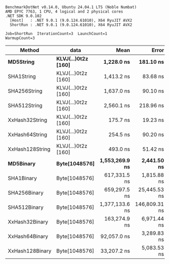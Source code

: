 ```

BenchmarkDotNet v0.14.0, Ubuntu 24.04.1 LTS (Noble Numbat)
AMD EPYC 7763, 1 CPU, 4 logical and 2 physical cores
.NET SDK 9.0.102
  [Host]   : .NET 9.0.1 (9.0.124.61010), X64 RyuJIT AVX2
  ShortRun : .NET 9.0.1 (9.0.124.61010), X64 RyuJIT AVX2

Job=ShortRun  IterationCount=3  LaunchCount=1  
WarmupCount=3  

```
| Method          | data                | Mean           | Error         | StdDev      | Min            | Max            | Gen0   | Allocated |
|---------------- |-------------------- |---------------:|--------------:|------------:|---------------:|---------------:|-------:|----------:|
| **MD5String**       | **KLVJ(...)0t2z [160]** |     **1,228.0 ns** |     **181.10 ns** |     **9.93 ns** |     **1,217.8 ns** |     **1,237.6 ns** | **0.0668** |    **1128 B** |
| SHA1String      | KLVJ(...)0t2z [160] |     1,413.2 ns |      83.68 ns |     4.59 ns |     1,409.2 ns |     1,418.2 ns | 0.0839 |    1416 B |
| SHA256String    | KLVJ(...)0t2z [160] |     1,637.0 ns |      90.10 ns |     4.94 ns |     1,633.6 ns |     1,642.7 ns | 0.1106 |    1856 B |
| SHA512String    | KLVJ(...)0t2z [160] |     2,560.1 ns |     218.96 ns |    12.00 ns |     2,549.5 ns |     2,573.1 ns | 0.1907 |    3240 B |
| XxHash32String  | KLVJ(...)0t2z [160] |       175.7 ns |      19.23 ns |     1.05 ns |       174.8 ns |       176.9 ns | 0.0348 |     584 B |
| XxHash64String  | KLVJ(...)0t2z [160] |       254.5 ns |      90.20 ns |     4.94 ns |       251.2 ns |       260.2 ns | 0.0434 |     728 B |
| XxHash128String | KLVJ(...)0t2z [160] |       493.0 ns |      51.42 ns |     2.82 ns |       490.1 ns |       495.7 ns | 0.0668 |    1128 B |
| **MD5Binary**       | **Byte[1048576]**       | **1,553,269.9 ns** |   **2,441.50 ns** |   **133.83 ns** | **1,553,135.1 ns** | **1,553,402.8 ns** |      **-** |      **41 B** |
| SHA1Binary      | Byte[1048576]       |   617,331.5 ns |   1,815.88 ns |    99.53 ns |   617,257.0 ns |   617,444.5 ns |      - |      49 B |
| SHA256Binary    | Byte[1048576]       |   659,297.5 ns |  25,445.53 ns | 1,394.76 ns |   658,349.8 ns |   660,899.1 ns |      - |      57 B |
| SHA512Binary    | Byte[1048576]       | 1,377,133.6 ns | 146,809.31 ns | 8,047.11 ns | 1,371,845.0 ns | 1,386,394.5 ns |      - |      89 B |
| XxHash32Binary  | Byte[1048576]       |   163,274.9 ns |   6,971.44 ns |   382.13 ns |   162,992.8 ns |   163,709.8 ns |      - |      32 B |
| XxHash64Binary  | Byte[1048576]       |    92,057.0 ns |   3,289.83 ns |   180.33 ns |    91,940.4 ns |    92,264.7 ns |      - |      32 B |
| XxHash128Binary | Byte[1048576]       |    33,207.2 ns |   5,083.53 ns |   278.65 ns |    33,023.7 ns |    33,527.9 ns |      - |      40 B |

